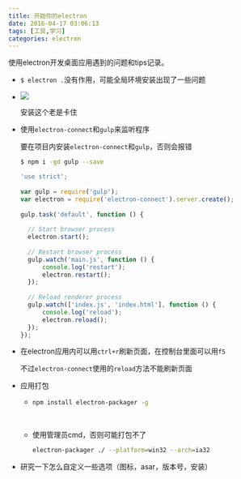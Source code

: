 ```yaml
---
title: 开始你的electron
date: 2016-04-17 03:06:13
tags: [工具,学习]
categories: electron
---
```


使用electron开发桌面应用遇到的问题和tips记录。

* `$ electron .`没有作用，可能全局环境安装出现了一些问题<!-- more -->

* ![](http://ww2.sinaimg.cn/large/68731f4agw1f2z57jnc97j20nv0eaae5.jpg)

  安装这个老是卡住

* 使用`electron-connect`和`gulp`来监听程序

  要在项目内安装`electron-connect`和`gulp`，否则会报错

  ```bash
  $ npm i -gd gulp --save
  ```

  ```javascript
  'use strict';
   
  var gulp = require('gulp');
  var electron = require('electron-connect').server.create();
   
  gulp.task('default', function () {
   
    // Start browser process 
    electron.start();
   
    // Restart browser process 
    gulp.watch('main.js', function () {
    	console.log('restart');
    	electron.restart();
    });
   
    // Reload renderer process 
    gulp.watch(['index.js', 'index.html'], function () {
    	console.log('reload');
    	electron.reload();
    });
  });	
  ```

* 在electron应用内可以用`ctrl+r`刷新页面，在控制台里面可以用`f5`

  不过`electron-connect`使用的`reload`方法不能刷新页面

* 应用打包

  * ```bash
    npm install electron-packager -g
    ```
    ​

  * 使用管理员cmd，否则可能打包不了
    ```bash
    electron-packager ./ --platform=win32 --arch=ia32
    ```

* ​研究一下怎么自定义一些选项（图标，asar，版本号，安装）

